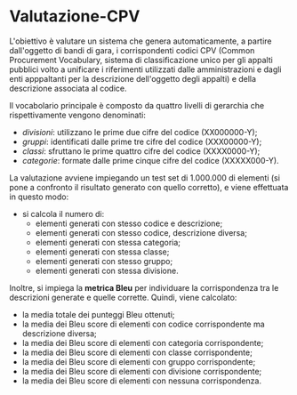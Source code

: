 # Valutazione-CPV
L'obiettivo è valutare un sistema che genera automaticamente, a partire dall'oggetto di bandi di gara, i corrispondenti codici CPV (Common Procurement Vocabulary, sistema di classificazione unico per gli appalti pubblici volto a unificare i riferimenti utilizzati dalle amministrazioni e dagli enti apppaltanti per la descrizione dell'oggetto degli appalti) e della descrizione associata al codice.

Il vocabolario principale è composto da quattro livelli di gerarchia che rispettivamente vengono denominati:
- *divisioni*: utilizzano le prime due cifre del codice (XX000000-Y);
- *gruppi*: identificati dalle prime tre cifre del codice (XXX00000-Y);
- *classi*: sfruttano le prime quattro cifre del codice (XXXX0000-Y);
- *categorie*: formate dalle prime cinque cifre del codice (XXXXX000-Y).

La valutazione avviene impiegando un test set di 1.000.000 di elementi (si pone a confronto il risultato generato con quello corretto), e viene effettuata in questo modo:
- si calcola il numero di:
    - elementi generati con stesso codice e descrizione;
    - elementi generati con stesso codice, descrizione diversa;
    - elementi generati con stessa categoria;
    - elementi generati con stessa classe;
    - elementi generati con stesso gruppo;
    - elementi generati con stessa divisione.

Inoltre, si impiega la **metrica Bleu** per individuare la corrispondenza tra le descrizioni generate e quelle corrette. Quindi, viene calcolato:
- la media totale dei punteggi Bleu ottenuti;
- la media dei Bleu score di elementi con codice corrispondente ma descrizione diversa;
- la media dei Bleu score di elementi con categoria corrispondente;
- la media dei Bleu score di elementi con classe corrispondente;
- la media dei Bleu score di elementi con gruppo corrispondente;
- la media dei Bleu score di elementi con divisione corrispondente;
- la media dei Bleu score di elementi con nessuna corrispondenza.
